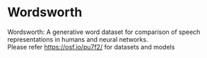 # Wordsworth
Wordsworth: A generative word dataset for comparison of speech representations in humans and neural networks.    
Please refer https://osf.io/pu7f2/ for datasets and models
